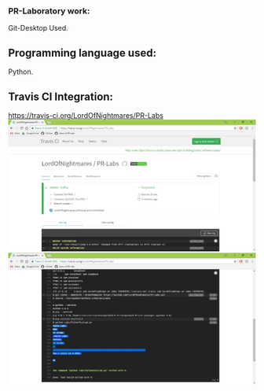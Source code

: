 ### PR-Laboratory work:
Git-Desktop Used.
## Programming language used:
Python.
## Travis CI Integration: 
https://travis-ci.org/LordOfNightmares/PR-Labs
<img src="png/travis.png" width="600">
<img src="png/travis2.png" width="600">

